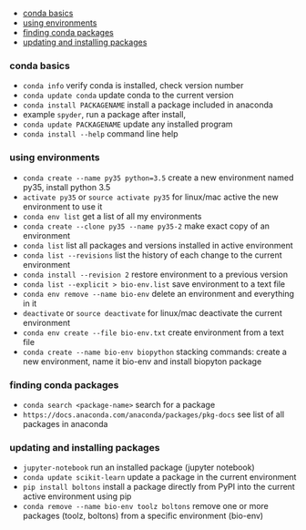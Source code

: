 
- [conda basics](#conda-basics)
- [using environments](#using-environments)
- [finding conda packages](#finding-conda-packages)
- [updating and installing packages](#updating-and-installing-packages)

### conda basics
- `conda info` verify conda is installed, check version number	
- `conda update conda` update conda to the current version	
- `conda install PACKAGENAME` install a package included in anaconda	
-  example `spyder`, run a package after install,
- `conda update PACKAGENAME` update any installed program	
- `conda install --help` command line help 


### using environments
- `conda create --name py35 python=3.5` create a new environment named py35, install python 3.5	
- `activate py35` or `source activate py35` for linux/mac active the new environment to use it	
- `conda env list` get a list of all my environments 
- `conda create --clone py35 --name py35-2` make exact copy of an environment	
- `conda list` list all packages and versions installed in active environment	
- `conda list --revisions` list the history of each change to the current environment	
- `conda install --revision 2` restore environment to a previous version	
- `conda list --explicit > bio-env.list` save environment to a text file	
- `conda env remove --name bio-env` delete an environment and everything in it	
- `deactivate` or `source deactivate` for linux/mac deactivate the current environment	
- `conda env create --file bio-env.txt` create environment from a text file	
- `conda create --name bio-env biopython` stacking commands: create a new environment, name it bio-env and install biopyton package 


### finding conda packages
- `conda search <package-name>` search for a package	
- `https://docs.anaconda.com/anaconda/packages/pkg-docs` see list of all packages in anaconda	


### updating and installing packages
- `jupyter-notebook` run an installed package (jupyter notebook)	
- `conda update scikit-learn` update a package in the current environment	
- `pip install boltons` install a package directly from PyPI into the current active environment using pip	
- `conda remove --name bio-env toolz boltons` remove one or more packages (toolz, boltons) from a specific environment (bio-env)	
